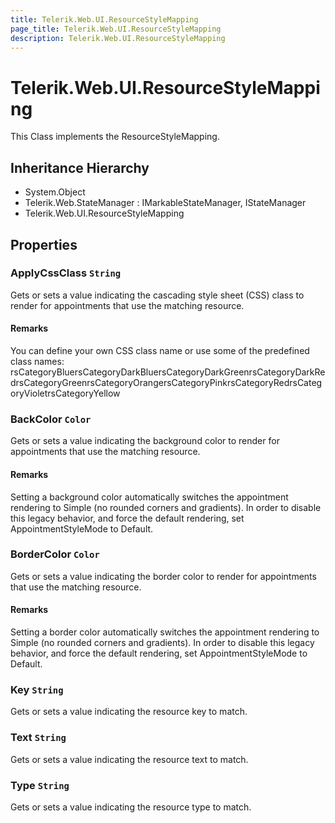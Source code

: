 ```yaml
---
title: Telerik.Web.UI.ResourceStyleMapping
page_title: Telerik.Web.UI.ResourceStyleMapping
description: Telerik.Web.UI.ResourceStyleMapping
---
```


# Telerik.Web.UI.ResourceStyleMapping

This Class implements the ResourceStyleMapping.

## Inheritance Hierarchy

* System.Object
* Telerik.Web.StateManager : IMarkableStateManager, IStateManager
* Telerik.Web.UI.ResourceStyleMapping

## Properties

###  ApplyCssClass `String`

Gets or sets a value indicating the cascading style sheet (CSS) class
             to render for appointments that use the matching resource.

#### Remarks
You can define your own CSS class name or use some of the predefined class names:
             rsCategoryBluersCategoryDarkBluersCategoryDarkGreenrsCategoryDarkRedrsCategoryGreenrsCategoryOrangersCategoryPinkrsCategoryRedrsCategoryVioletrsCategoryYellow

###  BackColor `Color`

Gets or sets a value indicating the background color
             to render for appointments that use the matching resource.

#### Remarks
Setting a background color automatically switches the appointment rendering
             to Simple (no rounded corners and gradients). In order to disable this
             legacy behavior, and force the default rendering, set AppointmentStyleMode
             to Default.

###  BorderColor `Color`

Gets or sets a value indicating the border color
             to render for appointments that use the matching resource.

#### Remarks
Setting a border color automatically switches the appointment rendering
             to Simple (no rounded corners and gradients). In order to disable this
             legacy behavior, and force the default rendering, set AppointmentStyleMode
             to Default.

###  Key `String`

Gets or sets a value indicating the resource key to match.

###  Text `String`

Gets or sets a value indicating the resource text to match.

###  Type `String`

Gets or sets a value indicating the resource type to match.

